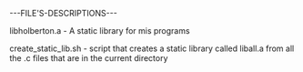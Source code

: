 ---FILE'S-DESCRIPTIONS---

libholberton.a - A static library for mis programs

create_static_lib.sh - script that creates a static library called liball.a from all the .c files that are in the current directory